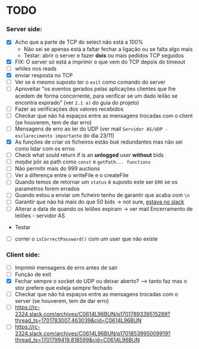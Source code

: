 # TODO

### Server side:

- [x] Acho que a parte de TCP do select não está a 100%
  - Não sei se apenas está a faltar fechar a ligação ou se falta algo mais
  - Testar: abrir o server e fazer **dois** ou mais pedidos TCP seguidos
- [x] FIX: O server só está a imprimir o que vem do TCP depois do timeout
- [ ] whiles nos reads
- [x] enviar resposta no TCP
- [ ] Ver se é mesmo suposto ter o `exit` como comando do server
- [ ] Aproveitar "os eventos gerados pelas aplicações clientes que lhe acedem de forma concorrente, para veriﬁcar se um dado leilão se encontra expirado" (ver `2.1 a)` do guia do projeto)
- [ ] Fazer as verificações dos valores recebidos
- [ ] Checkar que não há espaços entre as mensagens trocadas com o client (se houverem, tem de dar erro)
- [ ] Mensagens de erro ao ler do UDP (ver mail `Servidor AS/UDP - esclarecimento importante` do dia 23/11)
- [x] As funções de criar os ficheiros estão bué redundantes mas não sei como lidar com os erros
- [ ] Check what sould return if is an **unlogged** user **without** bids
- [ ] _maybe_ pôr as path como `const` e `getPath... functions`
- [ ] Não permitir mais do 999 auctions
- [ ] Ver a diferença entre o writeFile e o createFile
- [ ] Quando temos de retornar um `status` é suposto este ser `ERR` se os parametros forem errados
- [ ] Quando estou a enviar um ficheiro tenho de garantir que acaba com `\n`
- [ ] Garantir que não há mais do que 50 bids -> not sure, [estava no slack](https://rc-2324.slack.com/archives/C0614L96BUN/p1701964605129539)
- [ ] Alterar a data de quando os leilões expiram -> ver mail Encerramento de leilões - servidor AS

- Testar
- [ ] correr o `isCorrectPassword()` com um user que não existe

### Client side:

- [ ] Imprimir mensagens de erro antes de sair
- [ ] Função de exit
- [x] Fechar sempre o socket do UDP ou deixar aberto? --> tanto faz mas o stor prefere que esteja sempre fechado
- [ ] Checkar que não há espaços entre as mensagens trocadas com o server (se houverem, tem de dar erro)
- [ ] https://rc-2324.slack.com/archives/C0614L96BUN/p1701789339515289?thread_ts=1701783007.463039&cid=C0614L96BUN
- [ ] https://rc-2324.slack.com/archives/C0614L96BUN/p1701853995009919?thread_ts=1701799419.818599&cid=C0614L96BUN
